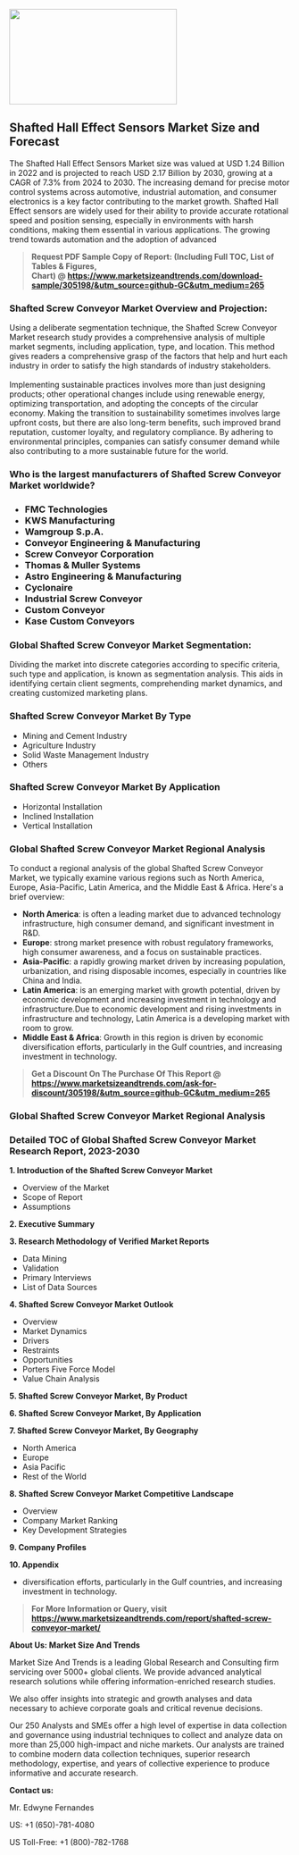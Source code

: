 <p><img class="alignnone size-medium wp-image-20088" src="https://ffe5etoiles.com/wp-content/uploads/2024/12/MST1-300x171.png" alt="" width="300" height="171" /></p><h2>Shafted Hall Effect Sensors Market Size and Forecast</h2><p>The Shafted Hall Effect Sensors Market size was valued at USD 1.24 Billion in 2022 and is projected to reach USD 2.17 Billion by 2030, growing at a CAGR of 7.3% from 2024 to 2030. The increasing demand for precise motor control systems across automotive, industrial automation, and consumer electronics is a key factor contributing to the market growth. Shafted Hall Effect sensors are widely used for their ability to provide accurate rotational speed and position sensing, especially in environments with harsh conditions, making them essential in various applications. The growing trend towards automation and the adoption of advanced</p><blockquote id="" class=""><strong>Request PDF Sample Copy of Report: (Including Full TOC, List of Tables &amp; Figures, Chart)&nbsp;@&nbsp;<strong><a href="https://www.marketsizeandtrends.com/download-sample/305198/&utm_source=github-GC&utm_medium=265" target="_blank">https://www.marketsizeandtrends.com/download-sample/305198/&utm_source=github-GC&utm_medium=265</a></strong></strong></blockquote><h3 id="" class="">Shafted Screw Conveyor Market&nbsp;Overview and Projection:</h3><p id="" class="">Using a deliberate segmentation technique, the Shafted Screw Conveyor Market research study provides a comprehensive analysis of multiple market segments, including application, type, and location. This method gives readers a comprehensive grasp of the factors that help and hurt each industry in order to satisfy the high standards of industry stakeholders. <br /> <br />Implementing sustainable practices involves more than just designing products; other operational changes include using renewable energy, optimizing transportation, and adopting the concepts of the circular economy. Making the transition to sustainability sometimes involves large upfront costs, but there are also long-term benefits, such improved brand reputation, customer loyalty, and regulatory compliance. By adhering to environmental principles, companies can satisfy consumer demand while also contributing to a more sustainable future for the world.</p><h3 id="" class="">Who is the largest manufacturers of&nbsp;Shafted Screw Conveyor Market worldwide?</h3><h3 class=""><p><ul><li>FMC Technologies </li><li> KWS Manufacturing </li><li> Wamgroup S.p.A. </li><li> Conveyor Engineering & Manufacturing </li><li> Screw Conveyor Corporation </li><li> Thomas & Muller Systems </li><li> Astro Engineering & Manufacturing </li><li> Cyclonaire </li><li> Industrial Screw Conveyor </li><li> Custom Conveyor </li><li> Kase Custom Conveyors</li></ul></p></h3><h3 id="" class="">Global&nbsp;Shafted Screw Conveyor Market Segmentation:</h3><p id="" class="">Dividing the market into discrete categories according to specific criteria, such type and application, is known as segmentation analysis. This aids in identifying certain client segments, comprehending market dynamics, and creating customized marketing plans.</p><h3 id="" class="">Shafted Screw Conveyor Market&nbsp;By Type</h3><p><p><ul><li>Mining and Cement Industry</li><li> Agriculture Industry</li><li> Solid Waste Management Industry</li><li> Others</p></li></ul></p></p><h3 id="" class="">Shafted Screw Conveyor Market&nbsp;By Application</h3><p class=""><p><ul><li>Horizontal Installation</li><li> Inclined Installation</li><li> Vertical Installation</li></ul></p></p><h3 id="" class="">Global Shafted Screw Conveyor Market Regional Analysis</h3><p id="" class="">To conduct a regional analysis of the global Shafted Screw Conveyor Market, we typically examine various regions such as North America, Europe, Asia-Pacific, Latin America, and the Middle East &amp; Africa. Here's a brief overview:</p><ul><li><strong>North America</strong>: is often a leading market due to advanced technology infrastructure, high consumer demand, and significant investment in R&amp;D.</li><li><strong>Europe</strong>: strong market presence with robust regulatory frameworks, high consumer awareness, and a focus on sustainable practices.</li><li><strong>Asia-Pacific</strong>: a rapidly growing market driven by increasing population, urbanization, and rising disposable incomes, especially in countries like China and India.</li><li><strong>Latin America</strong>: is an emerging market with growth potential, driven by economic development and increasing investment in technology and infrastructure.Due to economic development and rising investments in infrastructure and technology, Latin America is a developing market with room to grow.</li><li><strong>Middle East &amp; Africa</strong>: Growth in this region is driven by economic diversification efforts, particularly in the Gulf countries, and increasing investment in technology.</li></ul><blockquote id="" class=""><strong>Get a Discount On The Purchase Of This Report @ <strong><a href="https://www.marketsizeandtrends.com/ask-for-discount/305198/&utm_source=github-GC&utm_medium=265" target="_blank">https://www.marketsizeandtrends.com/ask-for-discount/305198/&utm_source=github-GC&utm_medium=265</a></strong></strong></blockquote><h3 id="" class="">Global Shafted Screw Conveyor Market Regional Analysis</h3><h3 id="" class="">Detailed TOC of Global Shafted Screw Conveyor Market Research Report, 2023-2030</h3><p id="" class=""><strong>1. Introduction of the Shafted Screw Conveyor Market</strong></p><ul><li>Overview of the Market</li><li>Scope of Report</li><li>Assumptions</li></ul><p id="" class=""><strong>2. Executive Summary</strong></p><p id="" class=""><strong>3. Research Methodology of Verified Market Reports</strong></p><ul><li>Data Mining</li><li>Validation</li><li>Primary Interviews</li><li>List of Data Sources</li></ul><p id="" class=""><strong>4. Shafted Screw Conveyor Market Outlook</strong></p><ul><li>Overview</li><li>Market Dynamics</li><li>Drivers</li><li>Restraints</li><li>Opportunities</li><li>Porters Five Force Model</li><li>Value Chain Analysis</li></ul><p id="" class=""><strong>5. Shafted Screw Conveyor Market, By Product</strong></p><p id="" class=""><strong>6. Shafted Screw Conveyor Market, By Application</strong></p><p id="" class=""><strong>7. Shafted Screw Conveyor Market, By Geography</strong></p><ul><li>North America</li><li>Europe</li><li>Asia Pacific</li><li>Rest of the World</li></ul><p id="" class=""><strong>8. Shafted Screw Conveyor Market Competitive Landscape</strong></p><ul><li>Overview</li><li>Company Market Ranking</li><li>Key Development Strategies</li></ul><p id="" class=""><strong>9. Company Profiles</strong></p><p id="" class=""><strong>10. Appendix</strong></p><ul><li>diversification efforts, particularly in the Gulf countries, and increasing investment in technology.</li></ul><blockquote id="" class=""><strong>For More Information or Query, visit <strong><strong><a href="https://www.marketsizeandtrends.com/report/shafted-screw-conveyor-market/" target="_blank">https://www.marketsizeandtrends.com/report/shafted-screw-conveyor-market/</a></strong></strong></strong></blockquote><p id="" class=""><strong>About Us: Market Size And Trends</strong></p><p id="" class="">Market Size And Trends is a leading Global Research and Consulting firm servicing over 5000+ global clients. We provide advanced analytical research solutions while offering information-enriched research studies.</p><p id="" class="">We also offer insights into strategic and growth analyses and data necessary to achieve corporate goals and critical revenue decisions.</p><p id="" class="">Our 250 Analysts and SMEs offer a high level of expertise in data collection and governance using industrial techniques to collect and analyze data on more than 25,000 high-impact and niche markets. Our analysts are trained to combine modern data collection techniques, superior research methodology, expertise, and years of collective experience to produce informative and accurate research.</p><p id="" class=""><strong>Contact us:</strong></p><p id="" class="">Mr. Edwyne Fernandes</p><p id="" class="">US: +1 (650)-781-4080</p><p id="" class="">US Toll-Free: +1 (800)-782-1768</p>
